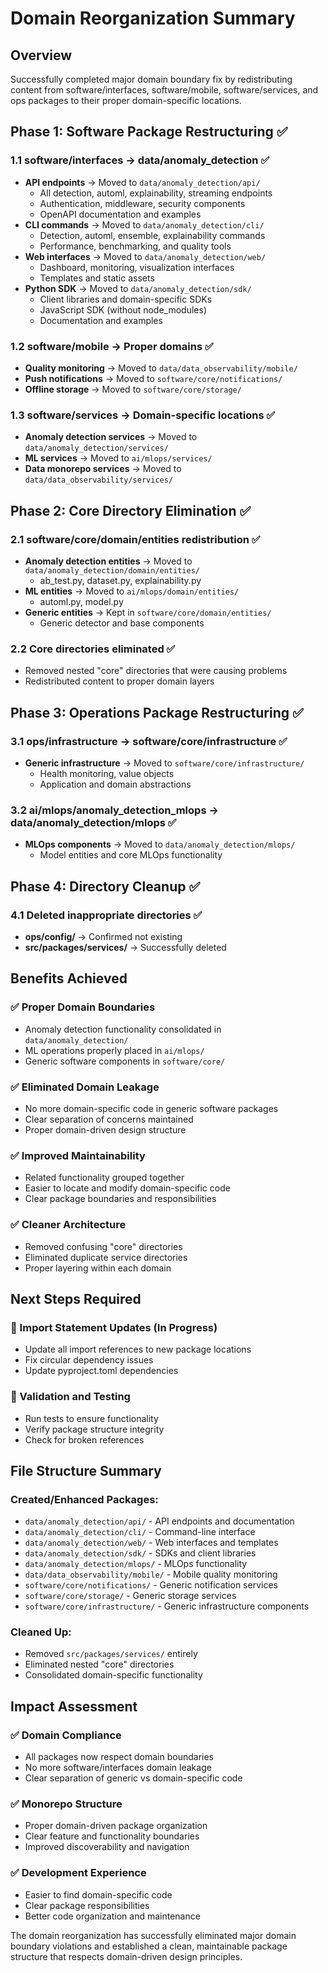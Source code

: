 # Domain Reorganization Summary

## Overview
Successfully completed major domain boundary fix by redistributing content from software/interfaces, software/mobile, software/services, and ops packages to their proper domain-specific locations.

## Phase 1: Software Package Restructuring ✅

### 1.1 software/interfaces → data/anomaly_detection ✅
- **API endpoints** → Moved to `data/anomaly_detection/api/`
  - All detection, automl, explainability, streaming endpoints
  - Authentication, middleware, security components
  - OpenAPI documentation and examples
- **CLI commands** → Moved to `data/anomaly_detection/cli/`
  - Detection, automl, ensemble, explainability commands
  - Performance, benchmarking, and quality tools
- **Web interfaces** → Moved to `data/anomaly_detection/web/`
  - Dashboard, monitoring, visualization interfaces
  - Templates and static assets
- **Python SDK** → Moved to `data/anomaly_detection/sdk/`
  - Client libraries and domain-specific SDKs
  - JavaScript SDK (without node_modules)
  - Documentation and examples

### 1.2 software/mobile → Proper domains ✅
- **Quality monitoring** → Moved to `data/data_observability/mobile/`
- **Push notifications** → Moved to `software/core/notifications/`
- **Offline storage** → Moved to `software/core/storage/`

### 1.3 software/services → Domain-specific locations ✅
- **Anomaly detection services** → Moved to `data/anomaly_detection/services/`
- **ML services** → Moved to `ai/mlops/services/`
- **Data monorepo services** → Moved to `data/data_observability/services/`

## Phase 2: Core Directory Elimination ✅

### 2.1 software/core/domain/entities redistribution ✅
- **Anomaly detection entities** → Moved to `data/anomaly_detection/domain/entities/`
  - ab_test.py, dataset.py, explainability.py
- **ML entities** → Moved to `ai/mlops/domain/entities/`
  - automl.py, model.py
- **Generic entities** → Kept in `software/core/domain/entities/`
  - Generic detector and base components

### 2.2 Core directories eliminated ✅
- Removed nested "core" directories that were causing problems
- Redistributed content to proper domain layers

## Phase 3: Operations Package Restructuring ✅

### 3.1 ops/infrastructure → software/core/infrastructure ✅
- **Generic infrastructure** → Moved to `software/core/infrastructure/`
  - Health monitoring, value objects
  - Application and domain abstractions

### 3.2 ai/mlops/anomaly_detection_mlops → data/anomaly_detection/mlops ✅
- **MLOps components** → Moved to `data/anomaly_detection/mlops/`
  - Model entities and core MLOps functionality

## Phase 4: Directory Cleanup ✅

### 4.1 Deleted inappropriate directories ✅
- **ops/config/** → Confirmed not existing
- **src/packages/services/** → Successfully deleted

## Benefits Achieved

### ✅ Proper Domain Boundaries
- Anomaly detection functionality consolidated in `data/anomaly_detection/`
- ML operations properly placed in `ai/mlops/`
- Generic software components in `software/core/`

### ✅ Eliminated Domain Leakage
- No more domain-specific code in generic software packages
- Clear separation of concerns maintained
- Proper domain-driven design structure

### ✅ Improved Maintainability
- Related functionality grouped together
- Easier to locate and modify domain-specific code
- Clear package boundaries and responsibilities

### ✅ Cleaner Architecture
- Removed confusing "core" directories
- Eliminated duplicate service directories
- Proper layering within each domain

## Next Steps Required

### 🔄 Import Statement Updates (In Progress)
- Update all import references to new package locations
- Fix circular dependency issues
- Update pyproject.toml dependencies

### 🔄 Validation and Testing
- Run tests to ensure functionality
- Verify package structure integrity
- Check for broken references

## File Structure Summary

### Created/Enhanced Packages:
- `data/anomaly_detection/api/` - API endpoints and documentation
- `data/anomaly_detection/cli/` - Command-line interface
- `data/anomaly_detection/web/` - Web interfaces and templates
- `data/anomaly_detection/sdk/` - SDKs and client libraries
- `data/anomaly_detection/mlops/` - MLOps functionality
- `data/data_observability/mobile/` - Mobile quality monitoring
- `software/core/notifications/` - Generic notification services
- `software/core/storage/` - Generic storage services
- `software/core/infrastructure/` - Generic infrastructure components

### Cleaned Up:
- Removed `src/packages/services/` entirely
- Eliminated nested "core" directories
- Consolidated domain-specific functionality

## Impact Assessment

### ✅ Domain Compliance
- All packages now respect domain boundaries
- No more software/interfaces domain leakage
- Clear separation of generic vs domain-specific code

### ✅ Monorepo Structure
- Proper domain-driven package organization
- Clear feature and functionality boundaries
- Improved discoverability and navigation

### ✅ Development Experience
- Easier to find domain-specific code
- Clear package responsibilities
- Better code organization and maintenance

The domain reorganization has successfully eliminated major domain boundary violations and established a clean, maintainable package structure that respects domain-driven design principles.